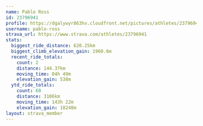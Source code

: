 ```yaml
---
name: Pablo Ross
id: 23796941
profile: https://dgalywyr863hv.cloudfront.net/pictures/athletes/23796941/14615399/1/large.jpg
username: pablo-ross
strava_url: https://www.strava.com/athletes/23796941
stats:
  biggest_ride_distance: 620.25km
  biggest_climb_elevation_gain: 1960.6m
  recent_ride_totals:
    count: 2
    distance: 144.37km
    moving_time: 04h 49m
    elevation_gain: 538m
  ytd_ride_totals:
    count: 60
    distance: 3106km
    moving_time: 143h 22m
    elevation_gain: 18248m
layout: strava_member
--- 
```

